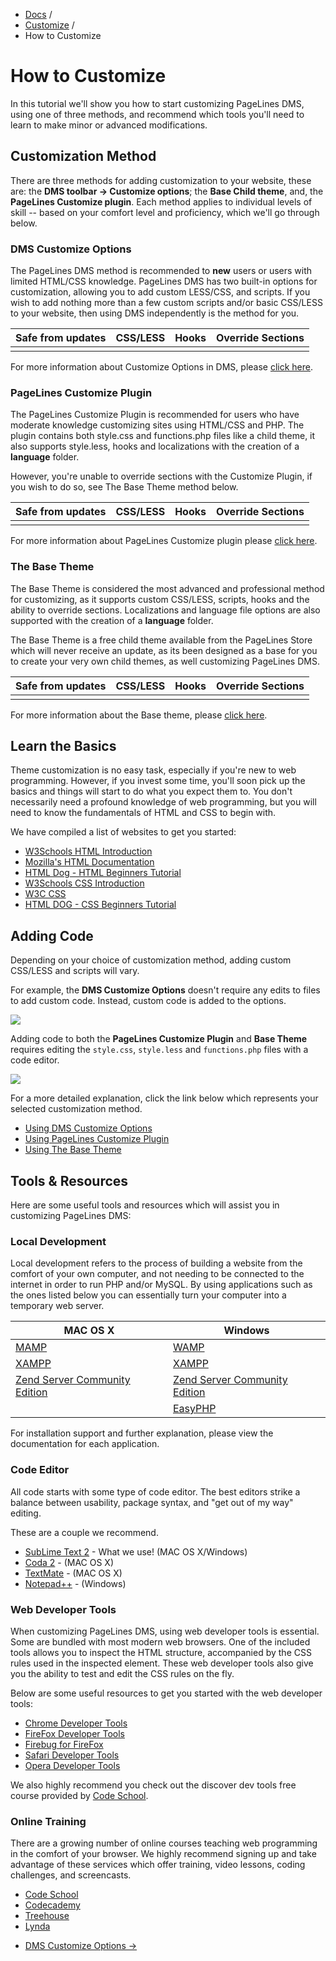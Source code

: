 <div class="row-fluid">
	<div class="span12">
		<ul class="breadcrumb">
  			<li><a href="http://docs.pagelines.com/">Docs</a> <span class="divider">/</span></li>
  			<li><a href="http://docs.pagelines.com/customize">Customize</a> <span class="divider">/</span></li>
  			<li class="active">How to Customize</li>
		</ul>
	</div>
</div>

# How to Customize #

In this tutorial we'll show you how to start customizing PageLines DMS, using one of three methods, and recommend which tools you'll need to learn to make minor or advanced modifications.

## Customization Method ##

There are three methods for adding customization to your website, these are: the **DMS toolbar → Customize options**; the **Base Child theme**, and, the **PageLines Customize plugin**.  Each method applies to individual levels of skill -- based on your comfort level and proficiency, which we'll go through below.

### DMS Customize Options ###

The PageLines DMS method is recommended to **new** users or users with limited HTML/CSS knowledge. PageLines DMS has two built-in options for customization, allowing you to add custom LESS/CSS, and scripts. If you wish to add nothing more than a few custom scripts and/or basic CSS/LESS to your website, then using DMS independently is the method for you.

<table class="table table-striped table-bordered table-condensed">
	<thead>
		<tr>
			<th>Safe from updates</th>
			<th>CSS/LESS</th>
			<th>Hooks</th>
			<th>Override Sections</th>
		</tr>
	</thead>
	<tbody>
		<tr>
			<td><i class="icon-ok text-success"></td>
			<td><i class="icon-ok text-success"></td>
			<td><i class="icon-remove text-error"></td>
			<td><i class="icon-remove text-error"></td>
		</tr>
	</tbody>
</table>

For more information about Customize Options in DMS, please [click here](http://docs.pagelines.com/customize/dms-customize-options).

### PageLines Customize Plugin ###

The PageLines Customize Plugin is recommended for users who have moderate knowledge customizing sites using HTML/CSS and PHP. The plugin contains both style.css and functions.php files like a child theme, it also supports style.less, hooks and localizations with the creation of a **language** folder.

However, you're unable to override sections with the Customize Plugin, if you wish to do so, see The Base Theme method below.

<table class="table table-striped table-bordered table-condensed">
	<thead>
		<tr>
			<th>Safe from updates</th>
			<th>CSS/LESS</th>
			<th>Hooks</th>
			<th>Override Sections</th>
		</tr>
	</thead>
	<tbody>
		<tr>
			<td><i class="icon-ok text-success"></td>
			<td><i class="icon-ok text-success"></td>
			<td><i class="icon-ok text-success"></td>
			<td><i class="icon-remove text-error"></td>
		</tr>
	</tbody>
</table>

For more information about PageLines Customize plugin please [click here](http://docs.pagelines.com/customize/pagelines-customize-plugin).

### The Base Theme ###

The Base Theme is considered the most advanced and professional method for customizing, as it supports custom CSS/LESS, scripts, hooks and the ability to override sections. Localizations and language file options are also supported with the creation of a **language** folder.

The Base Theme is a free child theme available from the PageLines Store which will never receive an update, as its been designed as a base for you to create your very own child themes, as well customizing PageLines DMS.

<table class="table table-striped table-bordered table-condensed">
	<thead>
		<tr>
			<th>Safe from updates</th>
			<th>CSS/LESS</th>
			<th>Hooks</th>
			<th>Override Sections</th>
		</tr>
	</thead>
	<tbody>
		<tr>
			<td><i class="icon-ok text-success"></td>
			<td><i class="icon-ok text-success"></td>
			<td><i class="icon-ok text-success"></td>
			<td><i class="icon-ok text-success"></td>
		</tr>
	</tbody>
</table>

For more information about the Base theme, please [click here](http://docs.pagelines.com/customize/base-child-theme).

## Learn the Basics ##

Theme customization is no easy task, especially if you're new to web programming. However, if you invest some time, you'll soon pick up the basics and things will start to do what you expect them to. You don't necessarily need a profound knowledge of web programming, but you will need to know the fundamentals of HTML and CSS to begin with.

We have compiled a list of websites to get you started:

* [W3Schools HTML Introduction](http://www.w3schools.com/html/html5_intro.asp)
* [Mozilla's HTML Documentation](https://developer.mozilla.org/en-US/docs/Web/html)
* [HTML Dog - HTML Beginners Tutorial](http://www.htmldog.com/guides/html/)
* [W3Schools CSS Introduction](http://www.w3schools.com/css/default.asp)
* [W3C CSS](http://www.w3.org/Style/CSS/)
* [HTML DOG - CSS Beginners Tutorial](http://www.htmldog.com/guides/css/)

## Adding Code ##

Depending on your choice of customization method, adding custom CSS/LESS and scripts will vary. 

For example, the **DMS Customize Options** doesn't require any edits to files to add custom code. Instead, custom code is added to the options. 

![](https://raw.github.com/pagelines/Docs/master/gh-pages-template/public/img/custom-cssless-editor.jpg)

Adding code to both the **PageLines Customize Plugin** and **Base Theme** requires editing the `style.css`, `style.less` and `functions.php` files with a code editor.

![](https://raw.github.com/pagelines/Docs/master/gh-pages-template/public/img/code-editor-app.jpg)

For a more detailed explanation, click the link below which represents your selected customization method.

* [Using DMS Customize Options](/customize/dms-customize-options)
* [Using PageLines Customize Plugin](/customize/pagelines-customize-plugin)
* [Using The Base Theme](/customize/base-child-theme)

## Tools & Resources ##

Here are some useful tools and resources which will assist you in customizing PageLines DMS:

### Local Development ###

Local development refers to the process of building a website from the comfort of your own computer, and not needing to be connected to the internet in order to run PHP and/or MySQL. By using applications such as the ones listed below you can essentially turn your computer into a temporary web server.

<table class="table table-striped table-bordered">
  	<thead>
    		<tr>
      		<th>MAC OS X</th>
      		<th>Windows</th>
    		</tr>
  	</thead>
  	<tbody>
    		<tr>
      		<td><a href="http://www.mamp.info/en/index.html">MAMP</a></td>
      		<td><a href="http://www.wampserver.com/en/">WAMP</a></td>
  		</tr>
  		<tr>
      		<td><a href="http://www.apachefriends.org/en/xampp-macosx.html">XAMPP</a></td>
      		<td><a href="http://www.apachefriends.org/en/xampp-windows.html">XAMPP</a></td>
    		</tr>
    		<tr>
      		<td><a href="http://www.zend.com/en/products/server-ce/">Zend Server Community Edition</a></td>
      		<td><a href="http://www.zend.com/en/products/server-ce/">Zend Server Community Edition</a></td>
		</tr>
      		<td></td>
      		<td><a href="http://www.easyphp.org/">EasyPHP</a></td>
    		</tr>
  	</tbody>
</table>

For installation support and further explanation, please view the documentation for each application.

### Code Editor

All code starts with some type of code editor. The best editors strike a balance between usability, package syntax, and "get out of my way" editing.

These are a couple we recommend.

* [SubLime Text 2](http://www.sublimetext.com/2) - What we use! (MAC OS X/Windows)
* [Coda 2](http://panic.com/coda/) - (MAC OS X)
* [TextMate](http://macromates.com/) - (MAC OS X)
* [Notepad++](http://notepad-plus.sourceforge.net/) - (Windows)

### Web Developer Tools ###

When customizing PageLines DMS, using web developer tools is essential. Some are bundled with most modern web browsers. One of the included tools allows you to inspect the HTML structure, accompanied by the CSS rules used in the inspected element. These web developer tools also give you the ability to test and edit the CSS rules on the fly.

Below are some useful resources to get you started with the web developer tools:

* [Chrome Developer Tools](http://code.google.com/chrome/devtools/)
* [FireFox Developer Tools](https://developer.mozilla.org/en-US/docs/Tools)
* [Firebug for FireFox](http://getfirebug.com/faq/)
* [Safari Developer Tools](http://developer.apple.com/library/safari/#documentation/AppleApplications/Conceptual/Safari_Developer_Guide/1Introduction/Introduction.html#//apple_ref/doc/uid/TP40007874-CH1-SW1)
* [Opera Developer Tools](http://www.opera.com/dragonfly/documentation/)

We also highly recommend you check out the discover dev tools free course provided by [Code School](http://discover-devtools.codeschool.com/).

### Online Training ###

There are a growing number of online courses teaching web programming in the comfort of your browser. We highly recommend signing up and take advantage of these services which offer training, video lessons, coding challenges, and screencasts.

* [Code School](http://www.codeschool.com/)
* [Codecademy](http://www.codecademy.com/)
* [Treehouse](http://teamtreehouse.com/)
* [Lynda](http://www.lynda.com/)

<div class="row-fluid">
	<div class="span12">
		<ul class="pager">
  			<li class="pull-right"><a href="http://docs.pagelines.com/customize/dms-customize-options">DMS Customize Options &rarr;</a></li>
		</ul>
	</div>
</div>